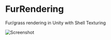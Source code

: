 # FurRendering
Fur/grass rendering in Unity with Shell Texturing

![Screenshot](https://i.imgur.com/XROMcze.jpg)


